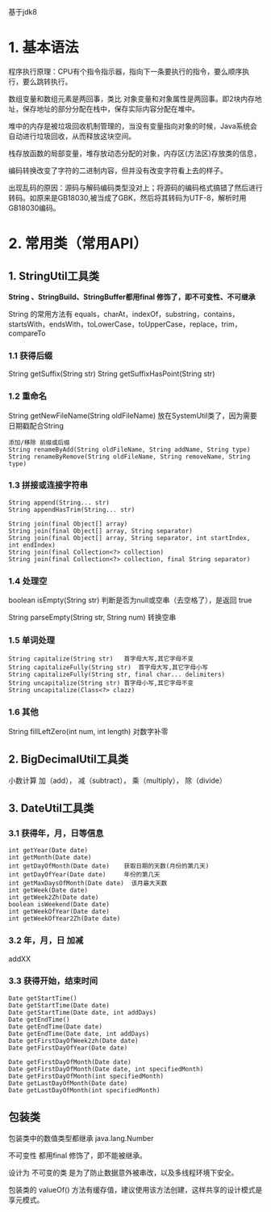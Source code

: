 基于jdk8

# 1. 基本语法

程序执行原理：CPU有个指令指示器，指向下一条要执行的指令，要么顺序执行，要么跳转执行。

数组变量和数组元素是两回事，类比 对象变量和对象属性是两回事。即2块内存地址，保存地址的部分分配在栈中，保存实际内容分配在堆中。

堆中的内存是被垃圾回收机制管理的，当没有变量指向对象的时候，Java系统会自动进行垃圾回收，从而释放这块空间。

栈存放函数的局部变量，堆存放动态分配的对象，内存区(方法区)存放类的信息，



编码转换改变了字符的二进制内容，但并没有改变字符看上去的样子。

出现乱码的原因：源码与解码编码类型没对上；将源码的编码格式搞错了然后进行转码。如原来是GB18030,被当成了GBK，然后将其转码为UTF-8，解析时用GB18030编码。





# 2. 常用类（常用API）

## 1. StringUtil工具类

**String 、StringBuild、StringBuffer都用final 修饰了，即不可变性、不可继承**

String 的常用方法有  equals，charAt，indexOf，substring，contains，startsWith，endsWith，toLowerCase，toUpperCase，replace，trim，compareTo

### 1.1 获得后缀

String getSuffix(String str)
String getSuffixHasPoint(String str)

### 1.2 重命名

String getNewFileName(String oldFileName)   放在SystemUtil类了，因为需要日期戳配合String 

```
添加/移除 前缀或后缀
String renameByAdd(String oldFileName, String addName, String type)
String renameByRemove(String oldFileName, String removeName, String type)
```

### 1.3 拼接或连接字符串

```
String append(String... str)
String appendHasTrim(String... str)
```

```
String join(final Object[] array)
String join(final Object[] array, String separator)
String join(final Object[] array, String separator, int startIndex, int endIndex)
String join(final Collection<?> collection)
String join(final Collection<?> collection, final String separator)
```

### 1.4 处理空

boolean isEmpty(String str) 判断是否为null或空串（去空格了），是返回 true

String parseEmpty(String str, String num)	转换空串

### 1.5 单词处理

```
String capitalize(String str)	首字母大写,其它字母不变
String capitalizeFully(String str)  首字母大写,其它字母小写
String capitalizeFully(String str, final char... delimiters) 
String uncapitalize(String str)	首字母小写,其它字母不变
String uncapitalize(Class<?> clazz)
```

### 1.6 其他

String fillLeftZero(int num, int length)	对数字补零



## 2. BigDecimalUtil工具类

小数计算  加（add）， 减（subtract）， 乘（multiply）， 除（divide）



## 3. DateUtil工具类

### 3.1 获得年，月，日等信息

```
int getYear(Date date)
int getMonth(Date date)
int getDayOfMonth(Date date)	获取日期的天数(月份的第几天)
int getDayOfYear(Date date)		年份的第几天
int getMaxDaysOfMonth(Date date)  该月最大天数
int getWeek(Date date)	
int getWeek2Zh(Date date)
boolean isWeekend(Date date) 
int getWeekOfYear(Date date)
int getWeekOfYear2Zh(Date date)
```

### 3.2 年，月，日 加减

addXX

### 3.3 获得开始，结束时间

```
Date getStartTime()
Date getStartTime(Date date)
Date getStartTime(Date date, int addDays)
Date getEndTime()
Date getEndTime(Date date)
Date getEndTime(Date date, int addDays)
Date getFirstDayOfWeek2zh(Date date)
Date getFirstDayOfYear(Date date)

Date getFirstDayOfMonth(Date date)
Date getFirstDayOfMonth(Date date, int specifiedMonth)
Date getFirstDayOfMonth(int specifiedMonth)
Date getLastDayOfMonth(Date date)
Date getLastDayOfMonth(int specifiedMonth)
```



## 包装类

包装类中的数值类型都继承 java.lang.Number

不可变性 都用final 修饰了，即不能被继承。

设计为 不可变的类 是为了防止数据意外被串改，以及多线程环境下安全。

包装类的 valueOf() 方法有缓存值，建议使用该方法创建，这样共享的设计模式是 享元模式。

